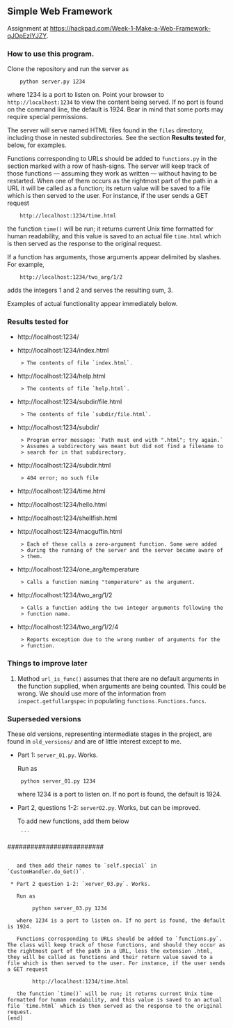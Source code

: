 ## Simple Web Framework

Assignment at https://hackpad.com/Week-1-Make-a-Web-Framework-qJOpEzlYJZY.

### How to use this program.

   Clone the repository and run the server as

        python server.py 1234

   where 1234 is a port to listen on. Point your browser to `http://localhost:1234` to view the content being served. If no port is found on the command line, the default is 1924. Bear in mind that some ports may require special permissions.

   The server will serve named HTML files found in the `files` directory, including those in nested subdirectories. See the section **Results tested for**, below, for examples.

   Functions corresponding to URLs should be added to `functions.py` in the section marked with a row of hash-signs. The server will keep track of those functions — assuming they work as written — without having to be restarted. When one of them occurs as the rightmost part of the path in a URL it will be called as a function; its return value will be saved to a file which is then served to the user. For instance, if the user sends a GET request

        http://localhost:1234/time.html

   the function `time()` will be run; it returns current Unix time formatted for human readability, and this value is saved to an actual file `time.html` which is then served as the response to the original request.

   If a function has arguments, those arguments appear delimited by slashes. For example,

        http://localhost:1234/two_arg/1/2

   adds the integers 1 and 2 and serves the resulting sum, 3.

   Examples of actual functionality appear immediately below.

### Results tested for

 - http://localhost:1234/
 - http://localhost:1234/index.html

        > The contents of file `index.html`.

 - http://localhost:1234/help.html

        > The contents of file `help.html`.

 - http://localhost:1234/subdir/file.html

        > The contents of file `subdir/file.html`.

 - http://localhost:1234/subdir/

        > Program error message: `Path must end with ".html"; try again.` 
        > Assumes a subdirectory was meant but did not find a filename to 
        > search for in that subdirectory.

 - http://localhost:1234/subdir.html

        > 404 error; no such file

 - http://localhost:1234/time.html
 - http://localhost:1234/hello.html
 - http://localhost:1234/shellfish.html
 - http://localhost:1234/macguffin.html

        > Each of these calls a zero-argument function. Some were added 
        > during the running of the server and the server became aware of 
        > them.

 - http://localhost:1234/one_arg/temperature

        > Calls a function naming "temperature" as the argument.

 - http://localhost:1234/two_arg/1/2

        > Calls a function adding the two integer arguments following the 
        > function name.

 - http://localhost:1234/two_arg/1/2/4

        > Reports exception due to the wrong number of arguments for the 
        > function.


### Things to improve later

 1. Method `url_is_func()` assumes that there are no default arguments in the function supplied, when arguments are being counted. This could be wrong. We should use more of the information from `inspect.getfullargspec` in populating `functions.Functions.funcs`.


### Superseded versions 

These old versions, representing intermediate stages in the project, are found in `old_versions/` and are of little interest except to me.

 * Part 1: `server_01.py`. Works. 

   Run as

        python server_01.py 1234

   where 1234 is a port to listen on. If no port is found, the default is 1924.


 * Part 2, questions 1-2: `server02.py`. Works, but can be improved.

   To add new functions, add them below

        ```
#########################
```

   and then add their names to `self.special` in `CustomHandler.do_Get()`.

 * Part 2 question 1-2: `xerver_03.py`. Works.

   Run as

        python server_03.py 1234

   where 1234 is a port to listen on. If no port is found, the default is 1924.

   Functions corresponding to URLs should be added to `functions.py`. The class will keep track of those functions, and should they occur as the rightmost part of the path in a URL, less the extension .html, they will be called as functions and their return value saved to a file which is then served to the user. For instance, if the user sends a GET request

        http://localhost:1234/time.html

   the function `time()` will be run; it returns current Unix time formatted for human readability, and this value is saved to an actual file `time.html` which is then served as the response to the original request.
[end]
